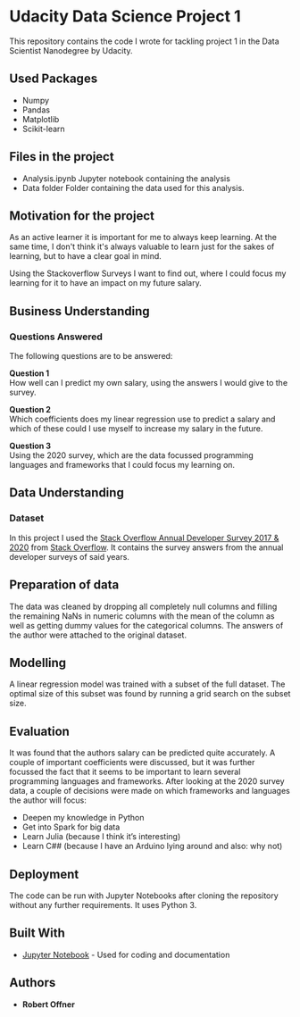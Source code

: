 # Udacity Data Science Project 1

This repository contains the code I wrote for tackling project 1 in the Data Scientist Nanodegree by Udacity.

## Used Packages
* Numpy
* Pandas
* Matplotlib
* Scikit-learn

## Files in the project
* Analysis.ipynb
Jupyter notebook containing the analysis
* Data folder
Folder containing the data used for this analysis.

## Motivation for the project

As an active learner it is important for me to always keep learning. At the same time, I don't think it's always valuable to learn just for the sakes of learning, but to have a clear goal in mind. 

Using the Stackoverflow Surveys I want to find out, where I could focus my learning for it to have an impact on my future salary.

## Business Understanding
### Questions Answered

The following questions are to be answered:

**Question 1**<br>
How well can I predict my own salary, using the answers I would give to the survey.

**Question 2**<br>
Which coefficients does my linear regression use to predict a salary and which of these could I use myself to increase my salary in the future.

**Question 3**<br>
Using the 2020 survey, which are the data focussed programming languages and frameworks that I could focus my learning on.

## Data Understanding
### Dataset

In this project I used the [Stack Overflow Annual Developer Survey 2017 & 2020](https://insights.stackoverflow.com/survey) from [Stack Overflow](https://stackoverflow.com). It contains the survey answers from the annual developer surveys of said years.

## Preparation of data

The data was cleaned by dropping all completely null columns and filling the remaining NaNs in numeric columns with the mean of the column as well as getting dummy values for the categorical columns.
The answers of the author were attached to the original dataset.

## Modelling

A linear regression model was trained with a subset of the full dataset. The optimal size of this subset was found by running a grid search on the subset size.

## Evaluation

It was found that the authors salary can be predicted quite accurately.
A couple of important coefficients were discussed, but it was further focussed the fact that it seems to be important to learn several programming languages and frameworks.
After looking at the 2020 survey data, a couple of decisions were made on which frameworks and languages the author will focus:
* Deepen my knowledge in Python
* Get into Spark for big data
* Learn Julia (because I think it’s interesting)
* Learn C## (because I have an Arduino lying around and also: why not)

## Deployment

The code can be run with Jupyter Notebooks after cloning the repository without any further requirements. It uses Python 3.

## Built With

* [Jupyter Notebook](https://jupyter.org) - Used for coding and documentation


## Authors

* **Robert Offner**

